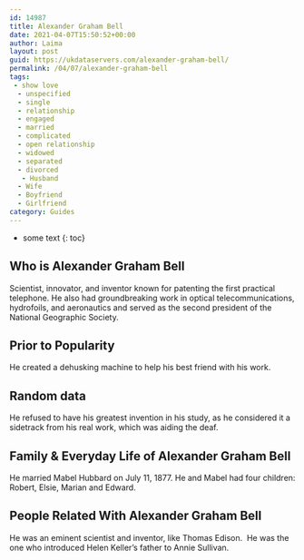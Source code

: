 ```yaml
---
id: 14987
title: Alexander Graham Bell
date: 2021-04-07T15:50:52+00:00
author: Laima
layout: post
guid: https://ukdataservers.com/alexander-graham-bell/
permalink: /04/07/alexander-graham-bell
tags:
 - show love
  - unspecified
  - single
  - relationship
  - engaged
  - married
  - complicated
  - open relationship
  - widowed
  - separated
  - divorced
   - Husband
  - Wife
  - Boyfriend
  - Girlfriend
category: Guides
---
```


* some text
{: toc}


## Who is Alexander Graham Bell
                  
                  
                  
Scientist, innovator, and inventor known for patenting the first practical telephone. He also had groundbreaking work in optical telecommunications, hydrofoils, and aeronautics and served as the second president of the National Geographic Society.
                  
              
            
              
            
                
                
                
## Prior to Popularity
                  
                  
                  
He created a dehusking machine to help his best friend with his work.
                  
              
            
              
            
                
                
                
## Random data
                  
                  
                  
He refused to have his greatest invention in his study, as he considered it a sidetrack from his real work, which was aiding the deaf.
                  
              
            
              
            
                
                
                
## Family & Everyday Life of Alexander Graham Bell
                  
                  
                  
He married Mabel Hubbard on July 11, 1877. He and Mabel had four children: Robert, Elsie, Marian and Edward.
                  
              
            
              
            
                
                
                
## People Related With Alexander Graham Bell
                  
                  
                  
He was an eminent scientist and inventor, like Thomas Edison.  He was the one who introduced Helen Keller&#8217;s father to Annie Sullivan. 
                  
              
            
              
            
                
              
            
              
              
            
            
              
            
          
          
          